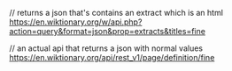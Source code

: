 // returns a json that's contains an extract which is an html
https://en.wiktionary.org/w/api.php?action=query&format=json&prop=extracts&titles=fine

// an actual api that returns a json with normal values 
https://en.wiktionary.org/api/rest_v1/page/definition/fine